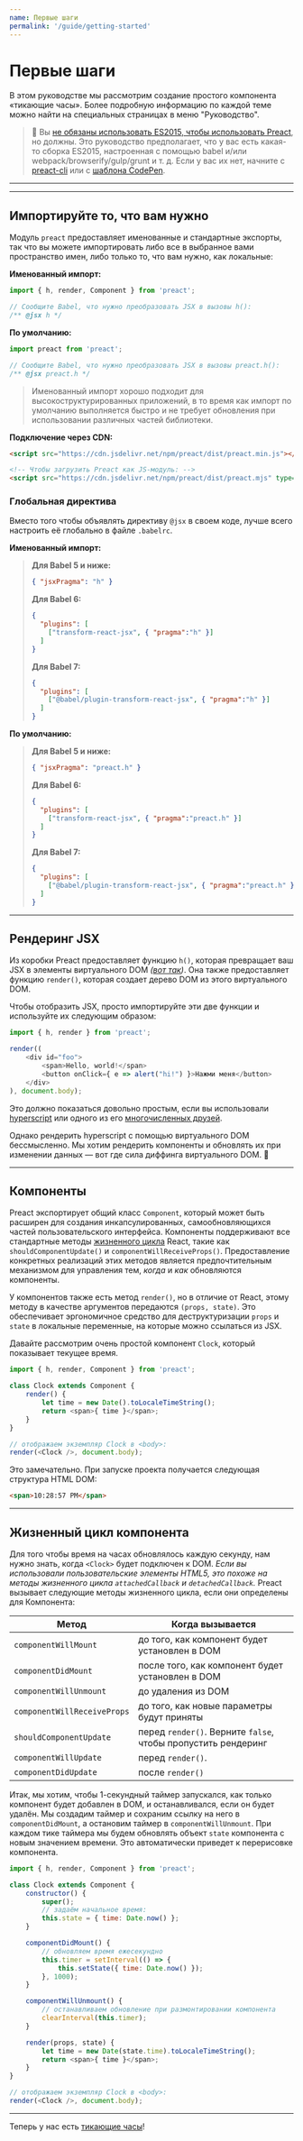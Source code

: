 ```yaml
---
name: Первые шаги
permalink: '/guide/getting-started'
---
```


# Первые шаги

В этом руководстве мы рассмотрим создание простого компонента «тикающие часы». Более подробную информацию по каждой теме можно найти на специальных страницах в меню "Руководство".

> :information_desk_person: Вы [не обязаны использовать ES2015, чтобы использовать Preact](https://github.com/developit/preact-without-babel), но должны. Это руководство предполагает, что у вас есть какая-то сборка ES2015, настроенная с помощью babel и/или webpack/browserify/gulp/grunt и т. д. Если у вас их нет, начните с [preact-cli](https://github.com/preactjs/preact-cli) или с [шаблона CodePen](https://codepen.io/developit/pen/pgaROe?editors=0010).

---

<div><toc></toc></div>

---

## Импортируйте то, что вам нужно

Модуль `preact` предоставляет именованные и стандартные экспорты, так что вы можете импортировать либо все в выбранное вами пространство имен, либо только то, что вам нужно, как локальные:

**Именованный импорт:**

```js
import { h, render, Component } from 'preact';

// Сообщите Babel, что нужно преобразовать JSX в вызовы h():
/** @jsx h */
```

**По умолчанию:**

```js
import preact from 'preact';

// Сообщите Babel, что нужно преобразовать JSX в вызовы preact.h():
/** @jsx preact.h */
```

> Именованный импорт хорошо подходит для высокоструктурированных приложений, в то время как импорт по умолчанию выполняется быстро и не требует обновления при использовании различных частей библиотеки.

**Подключение через CDN:**

```html
<script src="https://cdn.jsdelivr.net/npm/preact/dist/preact.min.js"></script>

<!-- Чтобы загрузить Preact как JS-модуль: -->
<script src="https://cdn.jsdelivr.net/npm/preact/dist/preact.mjs" type="module"></script>
```

### Глобальная директива

Вместо того чтобы объявлять директиву `@jsx` в своем коде, лучше всего настроить её глобально в файле `.babelrc`.

**Именованный импорт:**
>**Для Babel 5 и ниже:**
>
> ```json
> { "jsxPragma": "h" }
> ```
>
> **Для Babel 6:**
>
> ```json
> {
>   "plugins": [
>     ["transform-react-jsx", { "pragma":"h" }]
>   ]
> }
> ```
>
> **Для Babel 7:**
>
> ```json
> {
>   "plugins": [
>     ["@babel/plugin-transform-react-jsx", { "pragma":"h" }]
>   ]
> }
> ```

**По умолчанию:**
>**Для Babel 5 и ниже:**
>
> ```json
> { "jsxPragma": "preact.h" }
> ```
>
> **Для Babel 6:**
>
> ```json
> {
>   "plugins": [
>     ["transform-react-jsx", { "pragma":"preact.h" }]
>   ]
> }
> ```
>
> **Для Babel 7:**
>
> ```json
> {
>   "plugins": [
>     ["@babel/plugin-transform-react-jsx", { "pragma":"preact.h" }]
>   ]
> }
> ```

---


## Рендеринг JSX

Из коробки Preact предоставляет функцию `h()`, которая превращает ваш JSX в элементы виртуального DOM _([вот так](https://jasonformat.com/wtf-is-jsx))_. Она также предоставляет функцию `render()`, которая создает дерево DOM из этого виртуального DOM.

Чтобы отобразить JSX, просто импортируйте эти две функции и используйте их следующим образом:

```js
import { h, render } from 'preact';

render((
	<div id="foo">
		<span>Hello, world!</span>
		<button onClick={ e => alert("hi!") }>Нажми меня</button>
	</div>
), document.body);
```

Это должно показаться довольно простым, если вы использовали [hyperscript] или одного из его [многочисленных друзей](https://github.com/developit/vhtml).

Однако рендерить hyperscript с помощью виртуального DOM бессмысленно. Мы хотим рендерить компоненты и обновлять их при изменении данных — вот где сила диффинга виртуального DOM. :star2:


---


## Компоненты

Preact экспортирует общий класс `Component`, который может быть расширен для создания инкапсулированных, самообновляющихся частей пользовательского интерфейса. Компоненты поддерживают все стандартные методы [жизненного цикла](#the-component-lifecycle) React, такие как `shouldComponentUpdate()` и `componentWillReceiveProps()`. Предоставление конкретных реализаций этих методов является предпочтительным механизмом для управления тем, _когда_ и _как_ обновляются компоненты.

У компонентов также есть метод `render()`, но в отличие от React, этому методу в качестве аргументов передаются `(props, state)`. Это обеспечивает эргономичное средство для деструктуризации `props` и `state` в локальные переменные, на которые можно ссылаться из JSX.

Давайте рассмотрим очень простой компонент `Clock`, который показывает текущее время.

```js
import { h, render, Component } from 'preact';

class Clock extends Component {
	render() {
		let time = new Date().toLocaleTimeString();
		return <span>{ time }</span>;
	}
}

// отображаем экземпляр Clock в <body>:
render(<Clock />, document.body);
```


Это замечательно. При запуске проекта получается следующая структура HTML DOM:

```html
<span>10:28:57 PM</span>
```


---


## Жизненный цикл компонента

Для того чтобы время на часах обновлялось каждую секунду, нам нужно знать, когда `<Clock>` будет подключен к DOM. _Если вы использовали пользовательские элементы HTML5, это похоже на методы жизненного цикла `attachedCallback` и `detachedCallback`._ Preact вызывает следующие методы жизненного цикла, если они определены для Компонента:

| Метод            | Когда вызывается                              |
|-----------------------------|--------------------------------------------------|
| `componentWillMount`        | до того, как компонент будет установлен в DOM     |
| `componentDidMount`         | после того, как компонент будет установлен в DOM      |
| `componentWillUnmount`      | до удаления из DOM                    |
| `componentWillReceiveProps` | до того, как новые параметры будут приняты                    |
| `shouldComponentUpdate`     | перед `render()`. Верните `false`, чтобы пропустить рендеринг |
| `componentWillUpdate`       | перед `render()`.                                |
| `componentDidUpdate`        | после `render()`                                 |



Итак, мы хотим, чтобы 1-секундный таймер запускался, как только компонент будет добавлен в DOM, и останавливался, если он будет удалён. Мы создадим таймер и сохраним ссылку на него в `componentDidMount`, а остановим таймер в `componentWillUnmount`. При каждом тике таймера мы будем обновлять объект `state` компонента с новым значением времени. Это автоматически приведет к перерисовке компонента.

```js
import { h, render, Component } from 'preact';

class Clock extends Component {
	constructor() {
		super();
		// задаём начальное время:
		this.state = { time: Date.now() };
	}

	componentDidMount() {
		// обновляем время ежесекундно
		this.timer = setInterval(() => {
			this.setState({ time: Date.now() });
		}, 1000);
	}

	componentWillUnmount() {
		// останавливаем обновление при размонтировании компонента
		clearInterval(this.timer);
	}

	render(props, state) {
		let time = new Date(state.time).toLocaleTimeString();
		return <span>{ time }</span>;
	}
}

// отображаем экземпляр Clock в <body>:
render(<Clock />, document.body);
```


---


Теперь у нас есть [тикающие часы](http://jsfiddle.net/developit/u9m5x0L7/embedded/result,js/)!


[preact-boilerplate]: https://github.com/developit/preact-boilerplate
[hyperscript]: https://github.com/dominictarr/hyperscript
